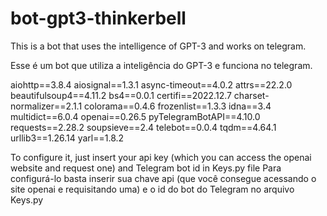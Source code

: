 # bot-gpt3-thinkerbell


This is a bot that uses the intelligence of GPT-3 and works on telegram.

Esse é um bot que utiliza a inteligência do GPT-3 e funciona no telegram. 


aiohttp==3.8.4
aiosignal==1.3.1
async-timeout==4.0.2
attrs==22.2.0
beautifulsoup4==4.11.2
bs4==0.0.1
certifi==2022.12.7
charset-normalizer==2.1.1
colorama==0.4.6
frozenlist==1.3.3
idna==3.4
multidict==6.0.4
openai==0.26.5
pyTelegramBotAPI==4.10.0
requests==2.28.2
soupsieve==2.4
telebot==0.0.4
tqdm==4.64.1
urllib3==1.26.14
yarl==1.8.2





To configure it, just insert your api key (which you can access the openai website and request one)
and Telegram bot id in Keys.py file
Para configurá-lo basta inserir sua chave api (que você consegue acessando o site openai e requisitando uma) 
e o id do bot do Telegram no arquivo Keys.py
